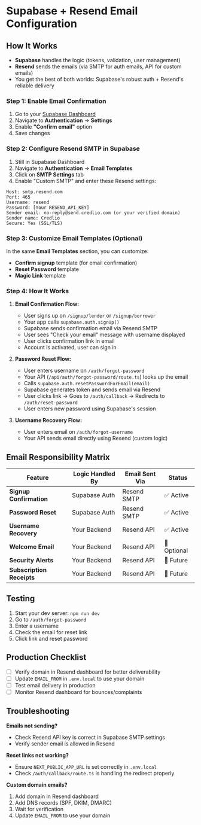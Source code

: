 # Supabase + Resend Email Configuration

## How It Works

- **Supabase** handles the logic (tokens, validation, user management)
- **Resend** sends the emails (via SMTP for auth emails, API for custom emails)
- You get the best of both worlds: Supabase's robust auth + Resend's reliable delivery

### Step 1: Enable Email Confirmation

1. Go to your [Supabase Dashboard](https://app.supabase.com)
2. Navigate to **Authentication** → **Settings**
3. Enable **"Confirm email"** option
4. Save changes

### Step 2: Configure Resend SMTP in Supabase

1. Still in Supabase Dashboard
2. Navigate to **Authentication** → **Email Templates**
3. Click on **SMTP Settings** tab
4. Enable "Custom SMTP" and enter these Resend settings:

```
Host: smtp.resend.com
Port: 465
Username: resend
Password: [Your RESEND_API_KEY]
Sender email: no-reply@send.credlio.com (or your verified domain)
Sender name: Credlio
Secure: Yes (SSL/TLS)
```

### Step 3: Customize Email Templates (Optional)

In the same **Email Templates** section, you can customize:
- **Confirm signup** template (for email confirmation)
- **Reset Password** template
- **Magic Link** template

### Step 4: How It Works

1. **Email Confirmation Flow:**
   - User signs up on `/signup/lender` or `/signup/borrower`
   - Your app calls `supabase.auth.signUp()`
   - Supabase sends confirmation email via Resend SMTP
   - User sees "Check your email" message with username displayed
   - User clicks confirmation link in email
   - Account is activated, user can sign in

2. **Password Reset Flow:**
   - User enters username on `/auth/forgot-password`
   - Your API (`/api/auth/forgot-password/route.ts`) looks up the email
   - Calls `supabase.auth.resetPasswordForEmail(email)` 
   - Supabase generates token and sends email via Resend
   - User clicks link → Goes to `/auth/callback` → Redirects to `/auth/reset-password`
   - User enters new password using Supabase's session

3. **Username Recovery Flow:**
   - User enters email on `/auth/forgot-username`
   - Your API sends email directly using Resend (custom logic)

## Email Responsibility Matrix

| Feature | Logic Handled By | Email Sent Via | Status |
|---------|-----------------|----------------|--------|
| **Signup Confirmation** | Supabase Auth | Resend SMTP | ✅ Active |
| **Password Reset** | Supabase Auth | Resend SMTP | ✅ Active |
| **Username Recovery** | Your Backend | Resend API | ✅ Active |
| **Welcome Email** | Your Backend | Resend API | 🔄 Optional |
| **Security Alerts** | Your Backend | Resend API | 🔄 Future |
| **Subscription Receipts** | Your Backend | Resend API | 🔄 Future |

## Testing

1. Start your dev server: `npm run dev`
2. Go to `/auth/forgot-password`
3. Enter a username
4. Check the email for reset link
5. Click link and reset password

## Production Checklist

- [ ] Verify domain in Resend dashboard for better deliverability
- [ ] Update `EMAIL_FROM` in `.env.local` to use your domain
- [ ] Test email delivery in production
- [ ] Monitor Resend dashboard for bounces/complaints

## Troubleshooting

**Emails not sending?**
- Check Resend API key is correct in Supabase SMTP settings
- Verify sender email is allowed in Resend

**Reset links not working?**
- Ensure `NEXT_PUBLIC_APP_URL` is set correctly in `.env.local`
- Check `/auth/callback/route.ts` is handling the redirect properly

**Custom domain emails?**
1. Add domain in Resend dashboard
2. Add DNS records (SPF, DKIM, DMARC)
3. Wait for verification
4. Update `EMAIL_FROM` to use your domain